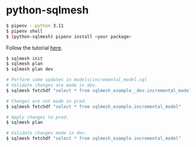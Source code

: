 # python-sqlmesh

```bash
$ pipenv --python 3.11
$ pipenv shell
$ (python-sqlmesh) pipenv install <your package>
```


Follow the tutorial [here](https://sqlmesh.readthedocs.io/en/stable/quick_start/#1-create-a-sqlmesh-project).

```bash
$ sqlmesh init
$ sqlmesh plan
$ sqlmesh plan dev

# Perform some updates in models/incremental_model.sql
# Validate changes are made in dev.
$ sqlmesh fetchdf "select * from sqlmesh_example__dev.incremental_model"

# Changes are not made in prod.
$ sqlmesh fetchdf "select * from sqlmesh_example.incremental_model"

# Apply changes to prod.
$ sqlmesh plan

# Validate changes made in dev.
$ sqlmesh fetchdf "select * from sqlmesh_example.incremental_model"
```
